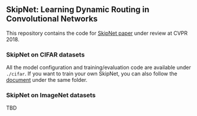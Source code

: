 ## SkipNet: Learning Dynamic Routing in Convolutional Networks

This repository contains the code for [SkipNet paper]() under review at CVPR 2018.

### SkipNet on CIFAR datasets
All the model configuration and training/evaluation code are available under `./cifar`. If you want to train your own 
SkipNet, you can also follow the [document](cifar/README.md) under the same folder. 

### SkipNet on ImageNet datasets 
TBD




